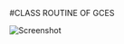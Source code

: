 #CLASS ROUTINE OF GCES


![Screenshot](https://github.com/20lonvdvj/WT-21/blob/main/Assignments/Assignment-1/Images/sc.png)